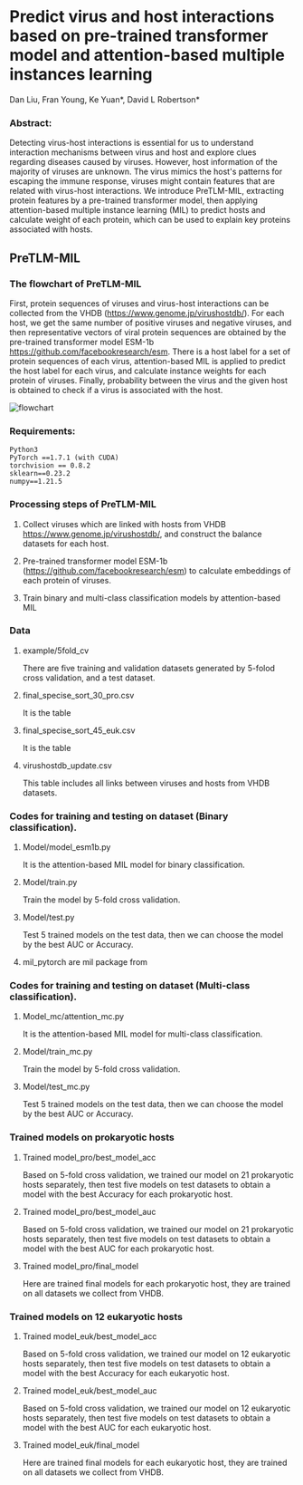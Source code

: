 # Predict virus and host interactions based on pre-trained transformer model and attention-based multiple instances learning
Dan Liu, Fran Young, Ke Yuan*, David L Robertson*
### Abstract:
Detecting virus-host interactions is essential for us to understand interaction mechanisms between virus and host and explore clues regarding diseases caused by viruses. However, host information of the majority of viruses are unknown. The virus mimics the host's patterns for escaping the immune response, viruses might contain features that are related with virus-host interactions. We introduce PreTLM-MIL, extracting protein features by a pre-trained transformer model, then applying attention-based multiple instance learning (MIL) to predict hosts and calculate weight of each protein, which can be used to explain key proteins associated with hosts. 

## PreTLM-MIL
###  The flowchart of PreTLM-MIL
First, protein sequences of viruses and virus-host interactions can be collected from the VHDB (https://www.genome.jp/virushostdb/). For each host, we get the same number of positive viruses and negative viruses, and then representative vectors of viral protein sequences are obtained by the pre-trained transformer model ESM-1b https://github.com/facebookresearch/esm. There is a host label for a set of protein sequences of each virus, attention-based MIL is applied to predict the host label for each virus, and calculate instance weights for each protein of viruses. Finally, probability between the virus and the given host is obtained to check if a virus is associated with the host.

![flowchart](https://user-images.githubusercontent.com/6703505/191104200-99f5d421-4a96-4201-ae68-2bee49b060d2.png)


### Requirements:
    Python3
    PyTorch ==1.7.1 (with CUDA)
    torchvision == 0.8.2
    sklearn==0.23.2
    numpy==1.21.5

### Processing steps of PreTLM-MIL
1.  Collect viruses which are linked with hosts from VHDB https://www.genome.jp/virushostdb/, and construct the balance datasets for each host.

2.  Pre-trained transformer model ESM-1b (https://github.com/facebookresearch/esm) to calculate embeddings of each protein of viruses.

3.  Train binary and multi-class classification models by attention-based MIL 
### Data
1. example/5fold_cv 

    There are five training and validation datasets generated by 5-folod cross validation, and a test dataset.

2. final_specise_sort_30_pro.csv 

    It is the table 

3. final_specise_sort_45_euk.csv

    It is the table 

4.  virushostdb_update.csv

    This table includes all links between viruses and hosts from VHDB datasets.
    
### Codes for training and testing on dataset (Binary classification).
1. Model/model_esm1b.py

    It is the attention-based MIL model for binary classification.

2. Model/train.py

    Train the model by 5-fold cross validation.

3. Model/test.py

    Test 5 trained models on the test data, then we can choose the model by the best AUC or Accuracy.
    
4. mil_pytorch are mil package from 
### Codes for training and testing on dataset (Multi-class classification).
1. Model_mc/attention_mc.py

    It is the attention-based MIL model for multi-class classification.

2. Model/train_mc.py

    Train the model by 5-fold cross validation.

3. Model/test_mc.py

    Test 5 trained models on the test data, then we can choose the model by the best AUC or Accuracy.


### Trained models on prokaryotic hosts

1. Trained model_pro/best_model_acc 

    Based on 5-fold cross validation, we trained our model on 21 prokaryotic hosts separately, then test five models on test datasets to obtain a model with the best Accuracy for each prokaryotic host.

2. Trained model_pro/best_model_auc 


    Based on 5-fold cross validation, we trained our model on 21 prokaryotic hosts separately, then test five models on test datasets to obtain a model with the best AUC for each prokaryotic host.


3. Trained model_pro/final_model

    Here are trained final models for each prokaryotic host, they are trained on all datasets we collect from VHDB.

### Trained models on 12 eukaryotic hosts

1. Trained model_euk/best_model_acc 

    Based on 5-fold cross validation, we trained our model on 12 eukaryotic hosts separately, then test five models on test datasets to obtain a model with the best Accuracy for each eukaryotic host.

2. Trained model_euk/best_model_auc 

    Based on 5-fold cross validation, we trained our model on 12 eukaryotic hosts separately, then test five models on test datasets to obtain a model with the best AUC for each eukaryotic host.

3. Trained model_euk/final_model

    Here are trained final models for each eukaryotic host, they are trained on all datasets we collect from VHDB.